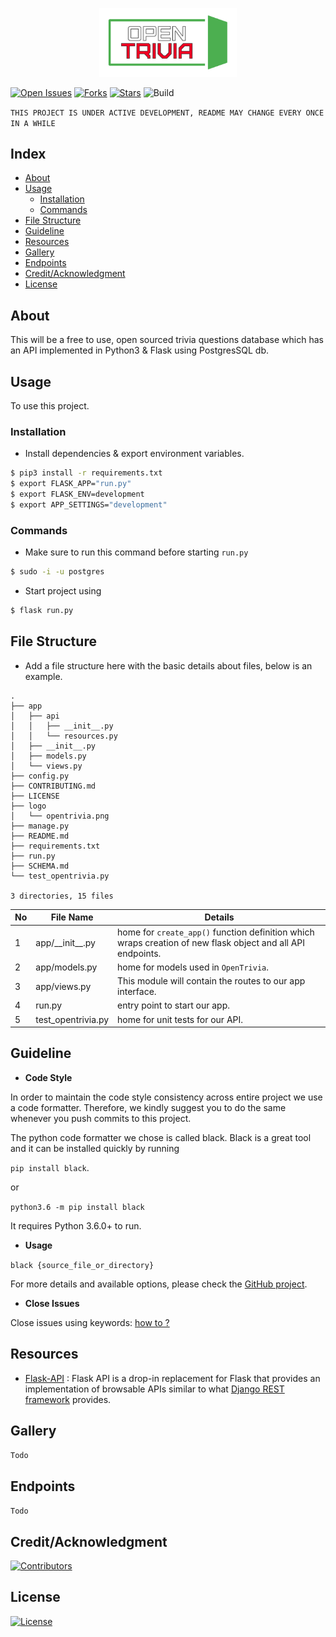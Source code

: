 <p align="center">
  <img src="./logo/opentrivia.png" width="220">
</p>

[![Open Issues](https://img.shields.io/github/issues/code-monk08/opentrivia?style=for-the-badge)](https://github.com/code-monk08/opentrivia/issues) [![Forks](https://img.shields.io/github/forks/code-monk08/opentrivia?style=for-the-badge)](https://github.com/code-monk08/opentrivia/network/members) [![Stars](https://img.shields.io/github/stars/code-monk08/opentrivia?style=for-the-badge)](https://github.com/code-monk08/opentrivia/stargazers) ![Build](https://img.shields.io/travis/code-monk08/opentrivia?style=for-the-badge)

`THIS PROJECT IS UNDER ACTIVE DEVELOPMENT, README MAY CHANGE EVERY ONCE IN A WHILE`

## Index

- [About](#beginner-about)
- [Usage](#zap-usage)
  - [Installation](#electric_plug-installation)
  - [Commands](#package-commands)
- [File Structure](#file_folder-file-structure)
- [Guideline](#exclamation-guideline)  
- [Resources](#page_facing_up-resources)
- [Gallery](#camera-gallery)
- [Endpoints](#busstop-Endpoints)
- [Credit/Acknowledgment](#star2-creditacknowledgment)
- [License](#lock-license)

## About
This will be a free to use, open sourced trivia questions database which has an API implemented in Python3 & Flask using PostgresSQL db.

## Usage
To use this project.

### Installation
- Install dependencies & export environment variables.

```bash
$ pip3 install -r requirements.txt
$ export FLASK_APP="run.py"
$ export FLASK_ENV=development
$ export APP_SETTINGS="development"
```
### Commands
- Make sure to run this command before starting ```run.py```
```bash
$ sudo -i -u postgres
```
- Start project using
```bash
$ flask run.py
```

## File Structure
- Add a file structure here with the basic details about files, below is an example.

```
.
├── app
│   ├── api
│   │   ├── __init__.py
│   │   └── resources.py
│   ├── __init__.py
│   ├── models.py
│   └── views.py
├── config.py
├── CONTRIBUTING.md
├── LICENSE
├── logo
│   └── opentrivia.png
├── manage.py
├── README.md
├── requirements.txt
├── run.py
├── SCHEMA.md
└── test_opentrivia.py

3 directories, 15 files
```

| No | File Name | Details 
|----|------------|-------|
| 1  | app\/\_\_init\_\_.py | home for `create_app()` function definition which wraps creation of new flask object and all API endpoints.
| 2  | app\/models.py | home for models used in `OpenTrivia`. 
| 3  | app\/views.py | This module will contain the routes to our app interface.
| 4  | run.py | entry point to start our app.
| 5  | test_opentrivia.py | home for unit tests for our API.

## Guideline

- __Code Style__


In order to maintain the code style consistency across entire project we use a code formatter. Therefore, we kindly suggest you to do the same whenever you push commits to this project. 

The python code formatter we chose is called black. Black is a great tool and it can be installed quickly by running 

`pip install black`.  

or

`python3.6 -m pip install black`

It requires Python 3.6.0+ to run.


- __Usage__

`black {source_file_or_directory}`

For more details and available options, please check the [GitHub project](https://github.com/psf/black).

- __Close Issues__

Close issues using keywords: [how to ?](https://help.github.com/en/articles/closing-issues-using-keywords)

## Resources
- [Flask-API](http://www.flaskapi.org/) : Flask API is a drop-in replacement for Flask that provides an implementation of browsable APIs similar to what [Django REST framework](http://www.django-rest-framework.org) provides.

## Gallery
`Todo`

## Endpoints
`Todo`

## Credit/Acknowledgment
[![Contributors](https://img.shields.io/github/contributors/code-monk08/opentrivia?style=for-the-badge)](https://github.com/code-monk08/opentrivia/graphs/contributors)

## License
[![License](https://img.shields.io/github/license/code-monk08/opentrivia?style=for-the-badge)](https://github.com/code-monk08/opentrivia/blob/master/LICENSE)
